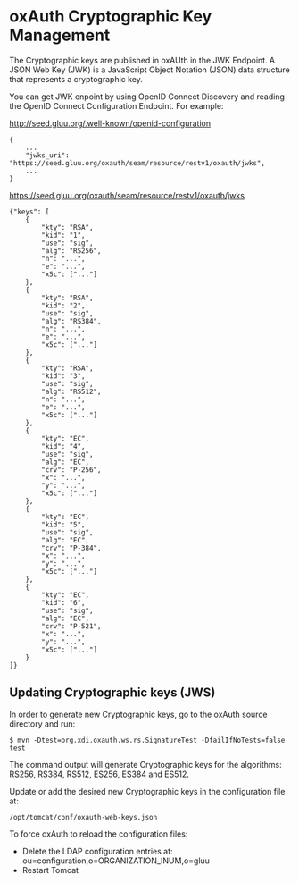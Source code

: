 # oxAuth Cryptographic Key Management

The Cryptographic keys are published in oxAUth in the JWK Endpoint. A JSON Web Key (JWK) is a JavaScript Object Notation (JSON) data structure that represents a cryptographic key.

You can get JWK enpoint by using OpenID Connect Discovery and reading the OpenID Connect Configuration Endpoint. For example: 

http://seed.gluu.org/.well-known/openid-configuration

    {
        ...
        "jwks_uri": "https://seed.gluu.org/oxauth/seam/resource/restv1/oxauth/jwks",
        ...
    }
    
https://seed.gluu.org/oxauth/seam/resource/restv1/oxauth/jwks

    {"keys": [
        {
            "kty": "RSA",
            "kid": "1",
            "use": "sig",
            "alg": "RS256",
            "n": "...",
            "e": "...",
            "x5c": ["..."]
        },
        {
            "kty": "RSA",
            "kid": "2",
            "use": "sig",
            "alg": "RS384",
            "n": "...",
            "e": "...",
            "x5c": ["..."]
        },
        {
            "kty": "RSA",
            "kid": "3",
            "use": "sig",
            "alg": "RS512",
            "n": "...",
            "e": "...",
            "x5c": ["..."]
        },
        {
            "kty": "EC",
            "kid": "4",
            "use": "sig",
            "alg": "EC",
            "crv": "P-256",
            "x": "...",
            "y": "...",
            "x5c": ["..."]
        },
        {
            "kty": "EC",
            "kid": "5",
            "use": "sig",
            "alg": "EC",
            "crv": "P-384",
            "x": "...",
            "y": "...",
            "x5c": ["..."]
        },
        {
            "kty": "EC",
            "kid": "6",
            "use": "sig",
            "alg": "EC",
            "crv": "P-521",
            "x": "...",
            "y": "...",
            "x5c": ["..."]
        }
    ]}

## Updating Cryptographic keys (JWS)

In order to generate new Cryptographic keys, go to the oxAuth source directory and run:

    $ mvn -Dtest=org.xdi.oxauth.ws.rs.SignatureTest -DfailIfNoTests=false test

The command output will generate Cryptographic keys for the algorithms: RS256, RS384, RS512, ES256, ES384 and ES512.

Update or add the desired new Cryptographic keys in the configuration file at:

    /opt/tomcat/conf/oxauth-web-keys.json
    
To force oxAuth to reload the configuration files:

 - Delete the LDAP configuration entries at: ou=configuration,o=ORGANIZATION_INUM,o=gluu
 - Restart Tomcat
